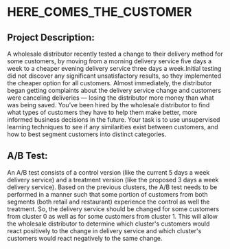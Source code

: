 # HERE_COMES_THE_CUSTOMER
## Project Description:
A wholesale distributor recently tested a change to their delivery method for some customers, by moving from a morning delivery service five days a week to a cheaper evening delivery service three days a week.Initial testing did not discover any significant unsatisfactory results, so they implemented the cheaper option for all customers. Almost immediately, the distributor began getting complaints about the delivery service change and customers were canceling deliveries — losing the distributor more money than what was being saved. You’ve been hired by the wholesale distributor to find what types of customers they have to help them make better, more informed business decisions in the future. Your task is to use unsupervised learning techniques to see if any similarities exist between customers, and how to best segment customers into distinct categories.

 ## A/B Test:
 An A/B test consists of a control version (like the current 5 days a week delivery service) and a treatment version (like the proposed 3 days a week delivery service). Based on the previous clusters, the A/B test needs to be performed in a manner such that some portion of customers from both segments (both retail and restaurant) experience the control as well the treatment.
So, the delivery service should be changed for some customers from cluster 0 as well as for some customers from cluster 1. This will allow the wholesale distributor to determine which cluster's customers would react positively to the change in delivery service and which cluster's customers would react negatively to the same change.


